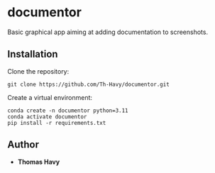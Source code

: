 # documentor

Basic graphical app aiming at adding documentation to screenshots.

## Installation

Clone the repository:

```
git clone https://github.com/Th-Havy/documentor.git
```

Create a virtual environment:

```
conda create -n documentor python=3.11
conda activate documentor
pip install -r requirements.txt
```

## Author

* **Thomas Havy**